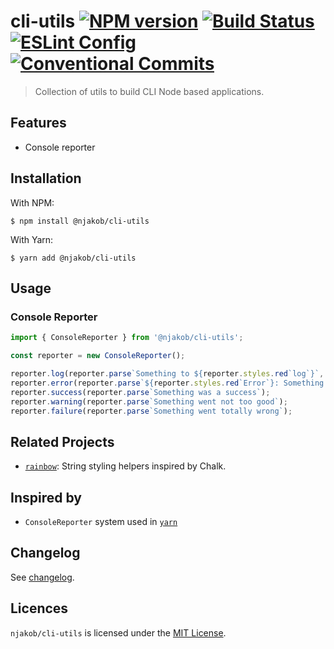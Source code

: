 
# cli-utils [![NPM version][badge:npm-status]][npm:@njakob/cli-utils] [![Build Status][badge:build-status]][travis] [![ESLint Config][badge:eslint-config]][github:njakob/eslint-config] [![Conventional Commits][badge:conventional-commits]][conventional-commits]

> Collection of utils to build CLI Node based applications.

## Features

- Console reporter

## Installation

With NPM:

```
$ npm install @njakob/cli-utils
```

With Yarn:

```
$ yarn add @njakob/cli-utils
```

## Usage

### Console Reporter

```js
import { ConsoleReporter } from '@njakob/cli-utils';

const reporter = new ConsoleReporter();

reporter.log(reporter.parse`Something to ${reporter.styles.red`log`}`, 2);
reporter.error(reporter.parse`${reporter.styles.red`Error`}: Something went wrong`);
reporter.success(reporter.parse`Something was a success`);
reporter.warning(reporter.parse`Something went not too good`);
reporter.failure(reporter.parse`Something went totally wrong`);
```

## Related Projects

- [`rainbow`][github:njakob/rainbow]: String styling helpers inspired by Chalk.

## Inspired by

- `ConsoleReporter` system used in [`yarn`][github:yarnpkg/yarn]

## Changelog

See [changelog][CHANGELOG].

## Licences

`njakob/cli-utils` is licensed under the [MIT License][licence].

[changelog]: CHANGELOG.md
[licence]: LICENSE
[github:njakob/rainbow]: https://github.com/njakob/rainbow
[github:njakob/eslint-config]: https://github.com/njakob/eslint-config
[github:yarnpkg/yarn]: https://github.com/yarnpkg/yarn
[npm:@njakob/cli-utils]: https://nodei.co/npm/@njakob/cli-utils
[travis]: https://travis-ci.org/njakob/cli-utils
[conventional-commits]: https://conventionalcommits.org
[badge:npm-status]: https://img.shields.io/npm/v/@njakob/cli-utils.svg
[badge:build-status]: https://travis-ci.org/njakob/cli-utils.svg?branch=master
[badge:eslint-config]: https://img.shields.io/badge/eslint_config-njakob-463fd4.svg
[badge:conventional-commits]: https://img.shields.io/badge/conventional%20commits-1.0.0-yellow.svg
